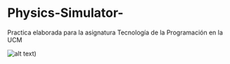 # Physics-Simulator-
Practica elaborada para la asignatura Tecnología de la Programación en la UCM

![alt text](https://www.adslzone.net/app/uploads-adslzone.net/2019/04/borrar-fondo-imagen.jpg))
